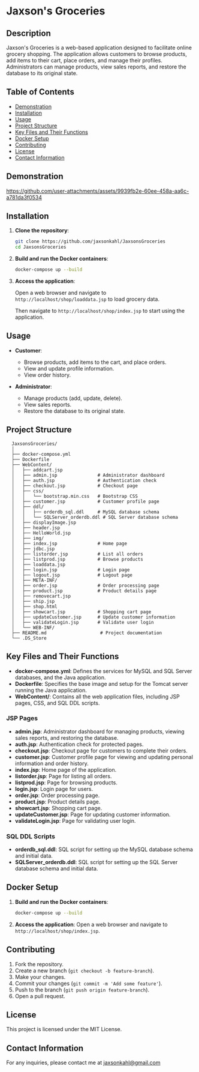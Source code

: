 # Jaxson's Groceries

## Description
Jaxson's Groceries is a web-based application designed to facilitate online grocery shopping. The application allows customers to browse products, add items to their cart, place orders, and manage their profiles. Administrators can manage products, view sales reports, and restore the database to its original state.

## Table of Contents
- [Demonstration](#demonstration)
- [Installation](#installation)
- [Usage](#usage)
- [Project Structure](#project-structure)
- [Key Files and Their Functions](#key-files-and-their-functions)
- [Docker Setup](#docker-setup)
- [Contributing](#contributing)
- [License](#license)
- [Contact Information](#contact-information)

## Demonstration

https://github.com/user-attachments/assets/9939fb2e-60ee-458a-aa6c-a781da3f0534


## Installation
1. **Clone the repository**:
    ```sh
    git clone https://github.com/jaxsonkahl/JaxsonsGroceries
    cd JaxsonsGroceries
    ```

2. **Build and run the Docker containers**:
    ```sh
    docker-compose up --build
    ```

3. **Access the application**:

   Open a web browser and navigate to `http://localhost/shop/loaddata.jsp` to load grocery data.

   Then navigate to `http://localhost/shop/index.jsp` to start using the application.

## Usage
- **Customer**:
    - Browse products, add items to the cart, and place orders.
    - View and update profile information.
    - View order history.

- **Administrator**:
    - Manage products (add, update, delete).
    - View sales reports.
    - Restore the database to its original state.

## Project Structure
  ```
    JaxsonsGroceries/
    │
    ├── docker-compose.yml
    ├── Dockerfile
    ├── WebContent/
    │   ├── addcart.jsp
    │   ├── admin.jsp               # Administrator dashboard
    │   ├── auth.jsp                # Authentication check
    │   ├── checkout.jsp            # Checkout page
    │   ├── css/
    │   │   └── bootstrap.min.css   # Bootstrap CSS
    │   ├── customer.jsp            # Customer profile page
    │   ├── ddl/
    │   │   ├── orderdb_sql.ddl     # MySQL database schema
    │   │   └── SQLServer_orderdb.ddl # SQL Server database schema
    │   ├── displayImage.jsp
    │   ├── header.jsp
    │   ├── HelloWorld.jsp
    │   ├── img/
    │   ├── index.jsp               # Home page
    │   ├── jdbc.jsp
    │   ├── listorder.jsp           # List all orders
    │   ├── listprod.jsp            # Browse products
    │   ├── loaddata.jsp
    │   ├── login.jsp               # Login page
    │   ├── logout.jsp              # Logout page
    │   ├── META-INF/
    │   ├── order.jsp               # Order processing page
    │   ├── product.jsp             # Product details page
    │   ├── removecart.jsp
    │   ├── ship.jsp
    │   ├── shop.html
    │   ├── showcart.jsp            # Shopping cart page
    │   ├── updateCustomer.jsp      # Update customer information
    │   ├── validateLogin.jsp       # Validate user login
    │   └── WEB-INF/
    ├── README.md                    # Project documentation
    └── .DS_Store

  ```

## Key Files and Their Functions

- **docker-compose.yml**: Defines the services for MySQL and SQL Server databases, and the Java application.
- **Dockerfile**: Specifies the base image and setup for the Tomcat server running the Java application.
- **WebContent/**: Contains all the web application files, including JSP pages, CSS, and SQL DDL scripts.

### JSP Pages

- **admin.jsp**: Administrator dashboard for managing products, viewing sales reports, and restoring the database.
- **auth.jsp**: Authentication check for protected pages.
- **checkout.jsp**: Checkout page for customers to complete their orders.
- **customer.jsp**: Customer profile page for viewing and updating personal information and order history.
- **index.jsp**: Home page of the application.
- **listorder.jsp**: Page for listing all orders.
- **listprod.jsp**: Page for browsing products.
- **login.jsp**: Login page for users.
- **order.jsp**: Order processing page.
- **product.jsp**: Product details page.
- **showcart.jsp**: Shopping cart page.
- **updateCustomer.jsp**: Page for updating customer information.
- **validateLogin.jsp**: Page for validating user login.

### SQL DDL Scripts

- **orderdb_sql.ddl**: SQL script for setting up the MySQL database schema and initial data.
- **SQLServer_orderdb.ddl**: SQL script for setting up the SQL Server database schema and initial data.

## Docker Setup
1. **Build and run the Docker containers**:
    ```sh
    docker-compose up --build
    ```

2. **Access the application**:
    Open a web browser and navigate to `http://localhost/shop/index.jsp`.

## Contributing
1. Fork the repository.
2. Create a new branch (`git checkout -b feature-branch`).
3. Make your changes.
4. Commit your changes (`git commit -m 'Add some feature'`).
5. Push to the branch (`git push origin feature-branch`).
6. Open a pull request.

## License
This project is licensed under the MIT License.

## Contact Information
For any inquiries, please contact me at jaxsonkahl@gmail.com
